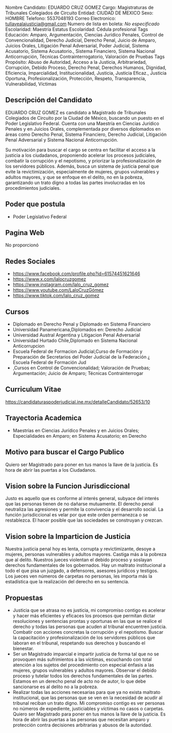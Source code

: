 Nombre Candidato: EDUARDO CRUZ GOMEZ
Cargo: Magistraturas de Tribunales Colegiados de Circuito
Entidad: CIUDAD DE MEXICO
Sexo: HOMBRE
Telefono: 5537048193
Correo Electronico: tullavealajusticia@gmail.com
Numero de lista en boleta: *No especificado*
Escolaridad: Maestría
Estatus Escolaridad: Cédula profesional
Tags Educación: Amparo, Argumentación, Ciencias Jurídico Penales, Control de Convencionalidad, Derecho Judicial, Derecho Penal, Juicio de Amparo, Juicios Orales, Litigación Penal Adversarial, Poder Judicial, Sistema Acusatorio, Sistema Acusatorio., Sistema Financiero, Sistema Nacional Anticorrupción, Técnicas Contrainterrogatorio, Valoración de Pruebas
Tags Propósito: Abuso de Autoridad, Acceso a la Justicia, Arbitrariedad, Corrupción, Debido Proceso, Derecho Penal, Derechos Humanos, Dignidad, Eficiencia, Imparcialidad, Institucionalidad, Justicia, Justicia Eficaz., Justicia Oportuna, Profesionalización, Protección, Respeto, Transparencia, Vulnerabilidad, Víctimas


## Descripción del Candidato 

EDUARDO CRUZ GOMEZ es candidato a Magistrado de Tribunales Colegiados de Circuito por la Ciudad de México, buscando un puesto en el Poder Legislativo Federal. Cuenta con una Maestría en Ciencias Jurídico Penales y en Juicios Orales, complementada por diversos diplomados en áreas como Derecho Penal, Sistema Financiero, Derecho Judicial, Litigación Penal Adversarial y Sistema Nacional Anticorrupción.

Su motivación para buscar el cargo se centra en facilitar el acceso a la justicia a los ciudadanos, proponiendo acelerar los procesos judiciales, combatir la corrupción y el nepotismo, y priorizar la profesionalización de los servidores públicos.  Además, busca un sistema de justicia penal que evite la revictimización, especialmente de mujeres, grupos vulnerables y adultos mayores, y que se enfoque en el delito, no en la pobreza, garantizando un trato digno a todas las partes involucradas en los procedimientos judiciales.


## Poder que postula

- Poder Legislativo Federal


## Pagina Web

No proporcionó


## Redes Sociales

- https://www.facebook.com/profile.php?id=61574451621646
- https://www.x.com/lalocruzgomez
- https://www.instagram.com/lalo_cruz_gomez
- https://www.youtube.com/LaloCruzGómez
- https://www.tiktok.com/lalo_cruz_gomez


## Cursos

- Diplomado en Derecho Penal y Diplomado en Sistema Financiero
- Universidad Panamericana,Diplomados en: Derecho Judicial
- Universidad Austral Argentina y Litigacion Penal Adversarial
- Universidad Hurtado Chile,Diplomado en Sistema Nacional Anticorrupcion
- Escuela Federal de Formacion Judicial,Curso de Formación y Preparación de Secretarios del Poder Judicial de la Federación ¿ Escuela Federal de Formación Jud
- ,Cursos en Control de Convencionalidad; Valoración de Pruebas; Argumentación; Juicio de Amparo; Técnicas Contrainterrogar


## Curriculum Vitae

https://candidaturaspoderjudicial.ine.mx/detalleCandidato/52653/10


## Trayectoria Academica

- Maestrías en Ciencias Jurídico Penales y en Juicios Orales; Especialidades en Amparo; en Sistema Acusatorio; en Derecho


## Motivo para buscar el Cargo Publico

Quiero ser Magistrado para poner en tus manos la llave de la justicia. Es hora de abrir las puertas a los Ciudadanos.


## Vision sobre la Funcion Jurisdiccional

Justo es aquello que es conforme al interés general, subyace del interés que las personas tienen de no dañarse mutuamente. El derecho penal neutraliza las agresiones y permite la convivencia y el desarrollo social. La función jurisdiccional es velar por que este orden permanezca o se restablezca. El hacer posible que las sociedades se construyan y crezcan.


## Vision sobre la Imparticion de Justicia

Nuestra justicia penal hoy es lenta, corrupta y revictimizante, desoye a mujeres, personas vulnerables y adultos mayores. Castiga más a la pobreza que al delito. Nuestros jueces violentan el debido proceso y soslayan derechos fundamentales de los gobernados. Hay un maltrato institucional a todo el que pisa un juzgado, a defensores, asesores jurídicos y testigos. Los jueces ven números de carpetas no personas, les importa más la estadística que la realización del derecho en su sentencia.


## Propuestas

- Justicia que se atrasa no es justicia, mi compromiso contigo es acelerar y hacer más eficientes y eficaces los procesos que permitan dictar resoluciones y sentencias prontas y oportunas en las que se realice el derecho y todas las personas que acuden al tribunal encuentren justicia. Combatir con acciones concretas la corrupción y el nepotismo. Buscar la capacitación y profesionalización de los servidores públicos que laboran en el tribunal, respetando sus derechos y buscando el bienestar.
- Ser un Magistrado imparcial e impartir justicia de forma tal que no se provoquen más sufrimientos a las víctimas, escuchando con total atención a los sujetos del procedimiento con especial énfasis a las mujeres, grupos vulnerables y adultos mayores. Observar el debido proceso y tutelar todos los derechos fundamentales de las partes. Estamos en un derecho penal de acto no de autor, lo que debe sancionarse es al delito no a la pobreza.
- Realizar todas las acciones necesarias para que ya no exista maltrato institucional, que las personas que se ven en la necesidad de acudir al tribunal reciban un trato digno. Mi compromiso contigo es ver personas no números de expediente, justiciables y víctimas no casos o carpetas. Quiero ser Magistrado para poner en tus manos la llave de la justicia. Es hora de abrir las puertas a las personas que necesitan amparo y protección contra decisiones arbitrarias y abusos de la autoridad.

